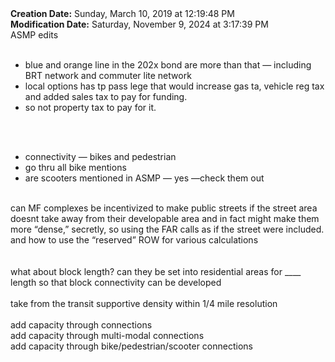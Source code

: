 <div><b>Creation Date:</b> Sunday, March 10, 2019 at 12:19:48 PM<br></div>
<div><b>Modification Date:</b> Saturday, November 9, 2024 at 3:17:39 PM<br></div>
<div>ASMP edits</div>
<div><br></div>
<ul>
<li>blue and orange line in the 202x bond are more than that — including BRT network and commuter lite network</li>
<li>local options has tp pass lege that would increase gas ta, vehicle reg tax and added sales tax to pay for funding.</li>
<li>so not property tax to pay for it.</li>
</ul>
<div><br></div>
<div><br></div>
<ul>
<li>connectivity — bikes and pedestrian</li>
<li>go thru all bike mentions</li>
<li>are scooters mentioned in ASMP — yes —check them out</li>
</ul>
<div><br></div>
<div>can MF complexes be incentivized to make public streets if the street area doesnt take away from their developable area and in fact might make them more “dense,” secretly,  so using the FAR calls as if the street were included. and how to use the “reserved” ROW for various calculations</div>
<div><br></div>
<div><br></div>
<div>what about block length? can they be set into residential areas for ____ length so that block connectivity can be developed </div>
<div><br></div>
<div>take from the transit supportive density within 1/4 mile resolution</div>
<div><br></div>
<div>add capacity through connections</div>
<div>add capacity through multi-modal connections</div>
<div>add capacity through bike/pedestrian/scooter connections</div>


